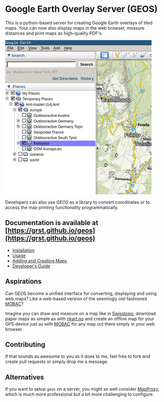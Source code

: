 # Google Earth Overlay Server (GEOS)

This is a python-based server for creating Google Earth overlays
of tiled maps. Your can now also display maps in the web browser,
measure distances and print maps as high-quality PDF's.

![geos google earth](doc/_static/ge-places.png)

Developers can also use *GEOS* as a library to convert coordinates
or to access the map printing functionality programmatically.

## Documentation is available at [https://grst.github.io/geos](https://grst.github.io/geos)
* [Installation](https://grst.github.io/geos/users.html#installation)
* [Usage](https://grst.github.io/geos/users.html#usage)
* [Adding and Creating Maps](https://grst.github.io/geos/users.html#more-maps)
* [Developer's Guide](https://grst.github.io/geos/developers.html)

## Aspirations
Can GEOS become a unified interface for converting, displaying and using web maps?
Like a web-based version of the seemingly old-fashioned [MOBAC](http://mobac.sourceforge.net)?

Imagine you can draw and measure on a map like in [Swisstopo](https://map.geo.admin.ch), download paper maps
as simple as with [nkart.no](http://www.nkart.no/) and create an offline map for your GPS device just as
with [MOBAC](http://mobac.sourceforge.net) for any map out there simply in your web browser.

## Contributing
If that sounds as awesome to you as it does to me, feel free to fork and create
pull requests or simply drop me a message.

## Alternatives
If you want to setup `geos` on a server, you might as well consider [MapProxy](https://mapproxy.org), which is much more professional but a bit more challenging to configure.

